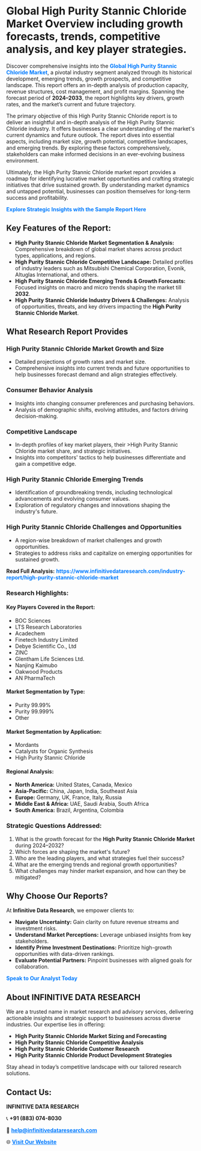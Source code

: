 <h1>Global High Purity Stannic Chloride Market Overview including growth forecasts, trends, competitive analysis, and key player strategies.</h1>
<p>
Discover comprehensive insights into the 
<a href="https://www.infinitivedataresearch.com/industry-report/high-purity-stannic-chloride-market" rel="dofollow" style="color: #007BFF; text-decoration: none;"><strong>Global High Purity Stannic Chloride Market</strong></a>, a pivotal industry segment analyzed through its historical development, emerging trends, growth prospects, and competitive landscape. This report offers an in-depth analysis of production capacity, revenue structures, cost management, and profit margins. Spanning the forecast period of <strong>2024–2033</strong>, the report highlights key drivers, growth rates, and the market’s current and future trajectory.
</p>
<p>
The primary objective of this High Purity Stannic Chloride report is to deliver an insightful and in-depth analysis of the High Purity Stannic Chloride industry. It offers businesses a clear understanding of the market's current dynamics and future outlook. The report dives into essential aspects, including market size, growth potential, competitive landscapes, and emerging trends. By exploring these factors comprehensively, stakeholders can make informed decisions in an ever-evolving business environment.
</p>
<p>
Ultimately, the High Purity Stannic Chloride market report provides a roadmap for identifying lucrative market opportunities and crafting strategic initiatives that drive sustained growth. By understanding market dynamics and untapped potential, businesses can position themselves for long-term success and profitability.
</p>
<p>
<a href="https://www.infinitivedataresearch.com/request-sample/reportId=110754" style="color: #007BFF; text-decoration: none;"><strong>Explore Strategic Insights with the Sample Report Here</strong></a>
</p>

<h2>Key Features of the Report:</h2>
<ul>
<li><strong>High Purity Stannic Chloride Market Segmentation & Analysis:</strong> Comprehensive breakdown of global market shares across product types, applications, and regions.</li>
<li><strong>High Purity Stannic Chloride Competitive Landscape:</strong> Detailed profiles of industry leaders such as Mitsubishi Chemical Corporation, Evonik, Altuglas International, and others.</li>
<li><strong>High Purity Stannic Chloride Emerging Trends & Growth Forecasts:</strong> Focused insights on macro and micro trends shaping the market till <strong>2032</strong>.</li>
<li><strong>High Purity Stannic Chloride Industry Drivers & Challenges:</strong> Analysis of opportunities, threats, and key drivers impacting the <strong>High Purity Stannic Chloride Market</strong>.</li>
</ul>

<h2>What Research Report Provides</h2>
<h3>High Purity Stannic Chloride Market Growth and Size</h3>
<ul>
<li>Detailed projections of growth rates and market size.</li>
<li>Comprehensive insights into current trends and future opportunities to help businesses forecast demand and align strategies effectively.</li>
</ul>

<h3>Consumer Behavior Analysis</h3>
<ul>
<li>Insights into changing consumer preferences and purchasing behaviors.</li>
<li>Analysis of demographic shifts, evolving attitudes, and factors driving decision-making.</li>
</ul>

<h3>Competitive Landscape</h3>
<ul>
<li>In-depth profiles of key market players, their >High Purity Stannic Chloride market share, and strategic initiatives.</li>
<li>Insights into competitors' tactics to help businesses differentiate and gain a competitive edge.</li>
</ul>

<h3>High Purity Stannic Chloride Emerging Trends</h3>
<ul>
<li>Identification of groundbreaking trends, including technological advancements and evolving consumer values.</li>
<li>Exploration of regulatory changes and innovations shaping the industry's future.</li>
</ul>

<h3>High Purity Stannic Chloride Challenges and Opportunities</h3>
<ul>
<li>A region-wise breakdown of market challenges and growth opportunities.</li>
<li>Strategies to address risks and capitalize on emerging opportunities for sustained growth.</li>
</ul>
<p><strong>Read Full Analysis:</strong> <a href="https://www.infinitivedataresearch.com/industry-report/high-purity-stannic-chloride-market" rel="dofollow" style="color: #007BFF; text-decoration: none;"><strong>https://www.infinitivedataresearch.com/industry-report/high-purity-stannic-chloride-market</strong></a></p>
<h3>Research Highlights:</h3>
<h4>Key Players Covered in the Report:</h4>
<ul><li>BOC Sciences</li><li>LTS Research Laboratories</li><li>Acadechem</li><li>Finetech Industry Limited</li><li>Debye Scientific Co., Ltd</li><li>ZINC</li><li>Glentham Life Sciences Ltd.</li><li>Nanjing Kaimubo</li><li>Oakwood Products</li><li>AN PharmaTech</li></ul>
<h4>Market Segmentation by Type:</h4>
<ul><li>Purity 99.99%</li><li>Purity 99.999%</li><li>Other</li></ul>
<h4>Market Segmentation by Application:</h4>
<ul><li>Mordants</li><li>Catalysts for Organic Synthesis</li><li>High Purity Stannic Chloride</li></ul>

<h4>Regional Analysis:</h4>
<ul>
<li><strong>North America:</strong> United States, Canada, Mexico</li>
<li><strong>Asia-Pacific:</strong> China, Japan, India, Southeast Asia</li>
<li><strong>Europe:</strong> Germany, UK, France, Italy, Russia</li>
<li><strong>Middle East & Africa:</strong> UAE, Saudi Arabia, South Africa</li>
<li><strong>South America:</strong> Brazil, Argentina, Colombia</li>
</ul>

<h3>Strategic Questions Addressed:</h3>
<ol>
<li>What is the growth forecast for the <strong>High Purity Stannic Chloride Market</strong> during 2024–2032?</li>
<li>Which forces are shaping the market's future?</li>
<li>Who are the leading players, and what strategies fuel their success?</li>
<li>What are the emerging trends and regional growth opportunities?</li>
<li>What challenges may hinder market expansion, and how can they be mitigated?</li>
</ol>

<h2>Why Choose Our Reports?</h2>
<p>At <strong>Infinitive Data Research</strong>, we empower clients to:</p>
<ul>
<li><strong>Navigate Uncertainty:</strong> Gain clarity on future revenue streams and investment risks.</li>
<li><strong>Understand Market Perceptions:</strong> Leverage unbiased insights from key stakeholders.</li>
<li><strong>Identify Prime Investment Destinations:</strong> Prioritize high-growth opportunities with data-driven rankings.</li>
<li><strong>Evaluate Potential Partners:</strong> Pinpoint businesses with aligned goals for collaboration.</li>
</ul>
<p><a href="https://www.infinitivedataresearch.com/industry-report/high-purity-stannic-chloride-market" rel="dofollow" style="color: #007BFF; text-decoration: none;"><strong>Speak to Our Analyst Today</strong></a></p>

<h2>About INFINITIVE DATA RESEARCH</h2>
<p>We are a trusted name in market research and advisory services, delivering actionable insights and strategic support to businesses across diverse industries. Our expertise lies in offering:</p>
<ul>
<li><strong>High Purity Stannic Chloride Market Sizing and Forecasting</strong></li>
<li><strong>High Purity Stannic Chloride Competitive Analysis</strong></li>
<li><strong>High Purity Stannic Chloride Customer Research</strong></li>
<li><strong>High Purity Stannic Chloride Product Development Strategies</strong></li>
</ul>
<p>Stay ahead in today’s competitive landscape with our tailored research solutions.</p>

<h2>Contact Us:</h2>
<p><strong>INFINITIVE DATA RESEARCH</strong></p>
<p>📞 <strong>+91 (883) 074-8030</strong></p>
<p>📧 <strong><a href="mailto:help@infinitivedataresearch.com" style="color: #007BFF;">help@infinitivedataresearch.com</a></strong></p>
<p>🌐 <strong><a href="https://www.infinitivedataresearch.com" rel="dofollow" style="color: #007BFF;">Visit Our Website</a></strong></p>